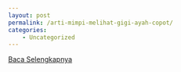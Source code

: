 ```yaml
---
layout: post
permalink: /arti-mimpi-melihat-gigi-ayah-copot/
categories:
    - Uncategorized
---
```


[Baca Selengkapnya](/05)